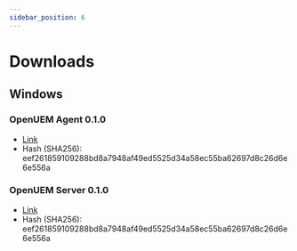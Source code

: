 ```yaml
---
sidebar_position: 6
---
```


# Downloads

## Windows

### OpenUEM Agent 0.1.0

- [Link](https://downloads.openuem.eu/agents/0.1.0/windows/amd64/openuem-agent-setup.exe)
- Hash (SHA256): eef261859109288bd8a7948af49ed5525d34a58ec55ba62697d8c26d6e6e556a

### OpenUEM Server 0.1.0

- [Link](https://downloads.openuem.eu/agents/0.1.0/windows/amd64/openuem-agent-setup.exe)
- Hash (SHA256): eef261859109288bd8a7948af49ed5525d34a58ec55ba62697d8c26d6e6e556a
